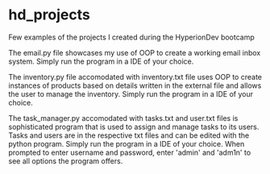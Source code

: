 # hd_projects
Few examples of the projects I created during the HyperionDev bootcamp

The email.py file showcases my use of OOP to create a working email inbox system.
Simply run the program in a IDE of your choice.

The inventory.py file accomodated with inventory.txt file uses OOP to create instances of products based on details written in the external file and allows the user to manage the inventory.
Simply run the program in a IDE of your choice.

The task_manager.py accomodated with tasks.txt and user.txt files is sophisticated program that is used to assign and manage tasks to its users.
Tasks and users are in the respective txt files and can be edited with the python program.
Simply run the program in a IDE of your choice. When prompted to enter username and password, enter 'admin' and 'adm1n' to see all options the program offers.
